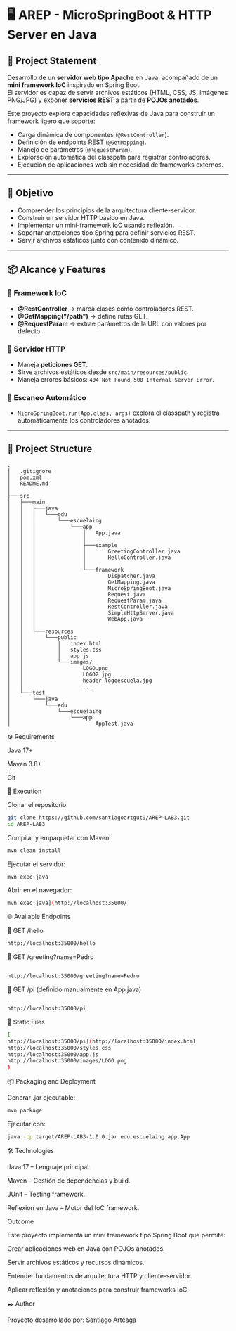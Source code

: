 # 🖥️ AREP - MicroSpringBoot & HTTP Server en Java

## 📌 Project Statement
Desarrollo de un **servidor web tipo Apache** en Java, acompañado de un **mini framework IoC** inspirado en Spring Boot.  
El servidor es capaz de servir archivos estáticos (HTML, CSS, JS, imágenes PNG/JPG) y exponer **servicios REST** a partir de **POJOs anotados**.

Este proyecto explora capacidades reflexivas de Java para construir un framework ligero que soporte:
- Carga dinámica de componentes (`@RestController`).
- Definición de endpoints REST (`@GetMapping`).
- Manejo de parámetros (`@RequestParam`).
- Exploración automática del classpath para registrar controladores.
- Ejecución de aplicaciones web sin necesidad de frameworks externos.

---

## 🎯 Objetivo
- Comprender los principios de la arquitectura cliente-servidor.
- Construir un servidor HTTP básico en Java.
- Implementar un mini-framework IoC usando reflexión.
- Soportar anotaciones tipo Spring para definir servicios REST.
- Servir archivos estáticos junto con contenido dinámico.

---

## 📦 Alcance y Features

### 🔹 Framework IoC
- **@RestController** → marca clases como controladores REST.
- **@GetMapping("/path")** → define rutas GET.
- **@RequestParam** → extrae parámetros de la URL con valores por defecto.

### 🔹 Servidor HTTP
- Maneja **peticiones GET**.
- Sirve archivos estáticos desde `src/main/resources/public`.
- Maneja errores básicos: `404 Not Found`, `500 Internal Server Error`.

### 🔹 Escaneo Automático
- `MicroSpringBoot.run(App.class, args)` explora el classpath y registra automáticamente los controladores anotados.

---

## 📂 Project Structure



```text
.
│   .gitignore
│   pom.xml
│   README.md
│
├───src
│   ├───main
│   │   ├───java
│   │   │   └───edu
│   │   │       └───escuelaing
│   │   │           └───app
│   │   │               │   App.java
│   │   │               │
│   │   │               ├───example
│   │   │               │       GreetingController.java
│   │   │               │       HelloController.java
│   │   │               │
│   │   │               └───framework
│   │   │                       Dispatcher.java
│   │   │                       GetMapping.java
│   │   │                       MicroSpringBoot.java
│   │   │                       Request.java
│   │   │                       RequestParam.java
│   │   │                       RestController.java
│   │   │                       SimpleHttpServer.java
│   │   │                       WebApp.java
│   │   │
│   │   └───resources
│   │       └───public
│   │           │   index.html
│   │           │   styles.css
│   │           │   app.js
│   │           └───images/
│   │                   LOGO.png
│   │                   LOGO2.jpg
│   │                   header-logoescuela.jpg
│   │                   ...
│   └───test
│       └───java
│           └───edu
│               └───escuelaing
│                   └───app
│                           AppTest.java

```

⚙️ Requirements

Java 17+

Maven 3.8+

Git

🚀 Execution

Clonar el repositorio:

```bash
git clone https://github.com/santiagoartgut9/AREP-LAB3.git
cd AREP-LAB3

```
Compilar y empaquetar con Maven:
```bash
mvn clean install

```
Ejecutar el servidor:
```bash
mvn exec:java

```

Abrir en el navegador:
```bash
mvn exec:java](http://localhost:35000/


```


🌐 Available Endpoints

🔹 GET /hello

```bash
http://localhost:35000/hello


```

🔹 GET /greeting?name=Pedro

```bash

http://localhost:35000/greeting?name=Pedro
```
🔹 GET /pi (definido manualmente en App.java)
```bash

http://localhost:35000/pi
```
🔹 Static Files

```bash
[
http://localhost:35000/pi](http://localhost:35000/index.html
http://localhost:35000/styles.css
http://localhost:35000/app.js
http://localhost:35000/images/LOGO.png
)
```
📦 Packaging and Deployment

Generar .jar ejecutable:
```bash
mvn package
```
Ejecutar con:
```bash
java -cp target/AREP-LAB3-1.0.0.jar edu.escuelaing.app.App
```

🛠️ Technologies

Java 17 – Lenguaje principal.

Maven – Gestión de dependencias y build.

JUnit – Testing framework.

Reflexión en Java – Motor del IoC framework.

Outcome

Este proyecto implementa un mini framework tipo Spring Boot que permite:

Crear aplicaciones web en Java con POJOs anotados.

Servir archivos estáticos y recursos dinámicos.

Entender fundamentos de arquitectura HTTP y cliente-servidor.

Aplicar reflexión y anotaciones para construir frameworks IoC.

✒️ Author

Proyecto desarrollado por: Santiago Arteaga




